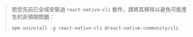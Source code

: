 > 若您先前已全域安裝過 `react-native-cli` 套件，請將其移除以避免可能產生的非預期問題：
>
> ```shell
> npm uninstall -g react-native-cli @react-native-community/cli
> ```